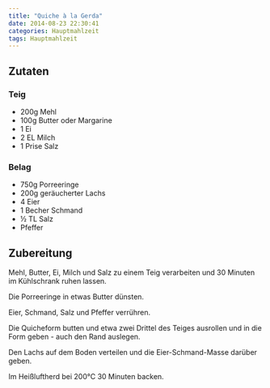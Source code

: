 ```yaml
---
title: "Quiche à la Gerda"
date: 2014-08-23 22:30:41
categories: Hauptmahlzeit
tags: Hauptmahlzeit
---
```


## Zutaten

### Teig

* 200g Mehl
* 100g Butter oder Margarine
* 1 Ei
* 2 EL Milch
* 1 Prise Salz

### Belag

* 750g Porreeringe
* 200g geräucherter Lachs
* 4 Eier
* 1 Becher Schmand
* ½ TL Salz
* Pfeffer

## Zubereitung

Mehl, Butter, Ei, Milch und Salz zu einem Teig verarbeiten und 30 Minuten im Kühlschrank ruhen lassen.

Die Porreeringe in etwas Butter dünsten.

Eier, Schmand, Salz und Pfeffer verrühren.

Die Quicheform butten und etwa zwei Drittel des Teiges ausrollen und in die Form geben - auch den Rand auslegen.

Den Lachs auf dem Boden verteilen und die Eier-Schmand-Masse darüber geben.

Im Heißluftherd bei 200°C 30 Minuten backen.
